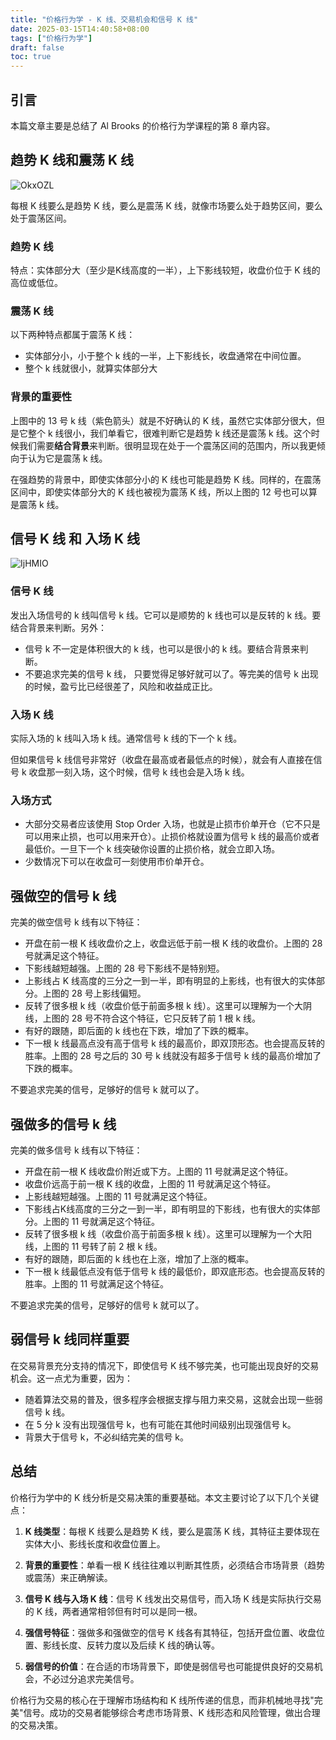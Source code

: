```yaml
---
title: "价格行为学 - K 线、交易机会和信号 K 线"
date: 2025-03-15T14:40:58+08:00
tags: ["价格行为学"] 
draft: false
toc: true
---
```


##  引言

本篇文章主要是总结了 Al Brooks 的价格行为学课程的第 8 章内容。  

## 趋势 K 线和震荡 K 线

![OkxOZL](https://img.forecho.com/OkxOZL.png)

每根 K 线要么是趋势 K 线，要么是震荡 K 线，就像市场要么处于趋势区间，要么处于震荡区间。

<!--more-->

### 趋势 K 线

特点：实体部分大（至少是K线高度的一半），上下影线较短，收盘价位于 K 线的高位或低位。

### 震荡 K 线

以下两种特点都属于震荡 K 线：

- 实体部分小，小于整个 k 线的一半，上下影线长，收盘通常在中间位置。
- 整个 k 线就很小，就算实体部分大

### 背景的重要性

上图中的 13 号 k 线（紫色箭头）就是不好确认的 K 线，虽然它实体部分很大，但是它整个 k 线很小，我们单看它，很难判断它是趋势 k 线还是震荡 k 线。这个时候我们需要**结合背景**来判断。很明显现在处于一个震荡区间的范围内，所以我更倾向于认为它是震荡 k 线。

在强趋势的背景中，即使实体部分小的 K 线也可能是趋势 K 线。同样的，在震荡区间中，即使实体部分大的 K 线也被视为震荡 K 线，所以上图的 12 号也可以算是震荡 k 线。

## 信号 K 线 和 入场 K 线

![IjHMIO](https://img.forecho.com/IjHMIO.png)

###  信号 K 线

发出入场信号的 k 线叫信号 k 线。它可以是顺势的 k 线也可以是反转的 k 线。要结合背景来判断。另外：

- 信号 k 不一定是体积很大的 k 线，也可以是很小的 k 线。要结合背景来判断。
- 不要追求完美的信号 k 线， 只要觉得足够好就可以了。等完美的信号 k 出现的时候，盈亏比已经很差了，风险和收益成正比。


### 入场 K 线

实际入场的 k 线叫入场 k 线。通常信号 k 线的下一个 k 线。

但如果信号 k 线信号非常好（收盘在最高或者最低点的时候），就会有人直接在信号 k 收盘那一刻入场，这个时候，信号 k 线也会是入场 k 线。

### 入场方式

- 大部分交易者应该使用 Stop Order 入场，也就是止损市价单开仓（它不只是可以用来止损，也可以用来开仓）。止损价格就设置为信号 k 线的最高价或者最低价。一旦下一个 k 线突破你设置的止损价格，就会立即入场。
- 少数情况下可以在收盘可一刻使用市价单开仓。

## 强做空的信号 k 线

完美的做空信号 k 线有以下特征：

- 开盘在前一根 K 线收盘价之上，收盘远低于前一根 K 线的收盘价。上图的 28 号就满足这个特征。
- 下影线越短越强。上图的 28 号下影线不是特别短。
- 上影线占 K 线高度的三分之一到一半，即有明显的上影线，也有很大的实体部分。上图的 28 号上影线偏短。
- 反转了很多根 k 线（收盘价低于前面多根 k 线）。这里可以理解为一个大阴线，上图的 28 号不符合这个特征，它只反转了前 1 根 k 线。
- 有好的跟随，即后面的 k 线也在下跌，增加了下跌的概率。
- 下一根 k 线最高点没有高于信号 k 线的最高价，即双顶形态。也会提高反转的胜率。上图的 28 号之后的 30 号 k 线就没有超多于信号 k 线的最高价增加了下跌的概率。


不要追求完美的信号，足够好的信号 k 就可以了。

## 强做多的信号 k 线

完美的做多信号 k 线有以下特征：

- 开盘在前一根 K 线收盘价附近或下方。上图的 11 号就满足这个特征。
- 收盘价远高于前一根 K 线的收盘，上图的 11 号就满足这个特征。
- 上影线越短越强。上图的 11 号就满足这个特征。
- 下影线占K线高度的三分之一到一半，即有明显的下影线，也有很大的实体部分。上图的 11 号就满足这个特征。
- 反转了很多根 k 线（收盘价高于前面多根 k 线）。这里可以理解为一个大阳线，上图的 11 号转了前 2 根 k 线。
- 有好的跟随，即后面的 k 线也在上涨，增加了上涨的概率。
- 下一根 k 线最低点没有低于信号 k 线的最低价，即双底形态。也会提高反转的胜率。上图的 11 号就满足这个特征。

不要追求完美的信号，足够好的信号 k 就可以了。

## 弱信号 k 线同样重要

在交易背景充分支持的情况下，即使信号 K 线不够完美，也可能出现良好的交易机会。这一点尤为重要，因为：

- 随着算法交易的普及，很多程序会根据支撑与阻力来交易，这就会出现一些弱信号 k 线。
- 在 5 分 k 没有出现强信号 k，也有可能在其他时间级别出现强信号 k。
- 背景大于信号 k，不必纠结完美的信号 k。

## 总结

价格行为学中的 K 线分析是交易决策的重要基础。本文主要讨论了以下几个关键点：

1. **K 线类型**：每根 K 线要么是趋势 K 线，要么是震荡 K 线，其特征主要体现在实体大小、影线长度和收盘位置上。

2. **背景的重要性**：单看一根 K 线往往难以判断其性质，必须结合市场背景（趋势或震荡）来正确解读。

3. **信号 K 线与入场 K 线**：信号 K 线发出交易信号，而入场 K 线是实际执行交易的 K 线，两者通常相邻但有时可以是同一根。

4. **强信号特征**：强做多和强做空的信号 K 线各有其特征，包括开盘位置、收盘位置、影线长度、反转力度以及后续 K 线的确认等。

5. **弱信号的价值**：在合适的市场背景下，即使是弱信号也可能提供良好的交易机会，不必过分追求完美信号。

价格行为交易的核心在于理解市场结构和 K 线所传递的信息，而非机械地寻找"完美"信号。成功的交易者能够综合考虑市场背景、K 线形态和风险管理，做出合理的交易决策。


